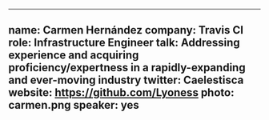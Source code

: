 ---
name: Carmen Hernández
company: Travis CI
role: Infrastructure Engineer
talk: Addressing experience and acquiring proficiency/expertness in a rapidly-expanding and ever-moving industry
twitter: Caelestisca
website: https://github.com/Lyoness
photo: carmen.png
speaker: yes
----